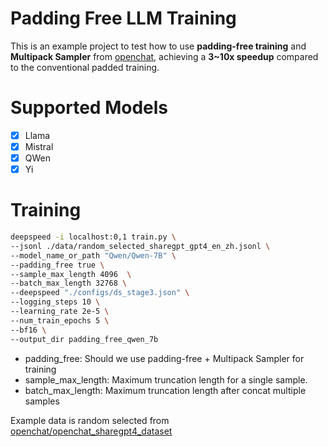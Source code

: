 # Padding Free LLM Training

This is an example project to test how to use **padding-free training** and **Multipack Sampler** from [openchat](https://github.com/imoneoi/openchat),
achieving a **3~10x speedup** compared to the conventional padded training. 

# Supported Models
- [x] Llama
- [x] Mistral
- [x] QWen
- [x] Yi

# Training

```bash
deepspeed -i localhost:0,1 train.py \
--jsonl ./data/random_selected_sharegpt_gpt4_en_zh.jsonl \
--model_name_or_path "Qwen/Qwen-7B" \
--padding_free true \
--sample_max_length 4096  \
--batch_max_length 32768 \
--deepspeed "./configs/ds_stage3.json" \
--logging_steps 10 \
--learning_rate 2e-5 \
--num_train_epochs 5 \
--bf16 \
--output_dir padding_free_qwen_7b
```

- padding_free: Should we use padding-free + Multipack Sampler for training
- sample_max_length: Maximum truncation length for a single sample.
- batch_max_length: Maximum truncation length after concat multiple samples

Example data is random selected from [openchat/openchat_sharegpt4_dataset](https://huggingface.co/datasets/openchat/openchat_sharegpt4_dataset)
